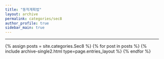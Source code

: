 ```yaml
---
title: "동적계획법"
layout: archive
permalink: categories/sec8
author_profile: true
sidebar_main: true
---
```


<!-- 공백이 포함되어 있는 카테고리 이름의 경우 site.categories['a b c'] 이런식으로! -->

***

{% assign posts = site.categories.Sec8 %}
{% for post in posts %} {% include archive-single2.html type=page.entries_layout %} {% endfor %}

